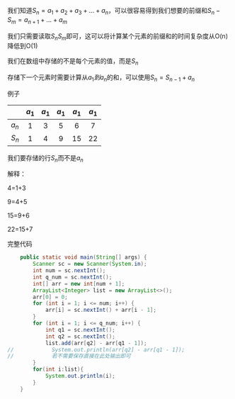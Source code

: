 我们知道$S_n=a_1+a_2+a_3+\dots+a_n$，可以很容易得到我们想要的前缀和$S_n-S_m=a_{n+1}+\dots+a_m$

我们只需要读取$S_nS_m$即可，这可以将计算某个元素的前缀和的时间复杂度从O(n)降低到O(1)

我们在数组中存储的不是每个元素的值，而是$S_n$

存储下一个元素时需要计算从$a_1到a_n$的和，可以使用$S_n=S_{n-1}+a_n$

例子

|       | $a_1$ | $a_1$ | $a_1$ | $a_1$ | $a_1$ |
|-------|:-----:|:-----:|:-----:|:-----:|:-----:|
| $a_n$ |   1   |   3   |   5   |   6   |   7   |
| $S_n$ |   1   |   4   |   9   |  15   |  22   |

我们要存储的行$S_n$而不是$a_n$

解释：

4=1+3

9=4+5

15=9+6

22=15+7

完整代码
```java
    public static void main(String[] args) {
        Scanner sc = new Scanner(System.in);
        int num = sc.nextInt();
        int q_num = sc.nextInt();
        int[] arr = new int[num + 1];
        ArrayList<Integer> list = new ArrayList<>();
        arr[0] = 0;
        for (int i = 1; i <= num; i++) {
            arr[i] = sc.nextInt() + arr[i - 1];
        }
        for (int i = 1; i <= q_num; i++) {
            int q1 = sc.nextInt();
            int q2 = sc.nextInt();
            list.add(arr[q2] - arr[q1 - 1]);
//            System.out.println(arr[q2] - arr[q1 - 1]);
//            若不需要保存直接在此处输出即可
        }
        for(int i:list){
            System.out.println(i);
        }
    }
```

